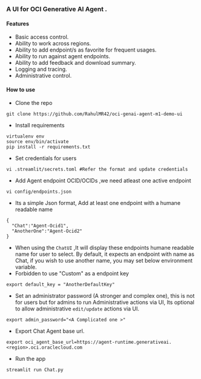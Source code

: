 ### A UI for OCI Generative AI Agent .

#### Features
- Basic access control.
- Ability to work across regions.
- Ability to add endpoint/s as favorite for frequent usages.
- Ability to run against agent endpoints.
- Ability to add feedback and download summary.
- Logging and tracing.
- Administrative control.

#### How to use 

- Clone the repo 
```shell
git clone https://github.com/RahulMR42/oci-genai-agent-m1-demo-ui
```
- Install requirements

```shell
virtualenv env
source env/bin/activate
pip install -r requirements.txt
```
- Set credentials for users
```shell
vi .streamlit/secrets.toml #Refer the format and update credentials 
```
- Add Agent endpoint OCID/OCIDs ,we need atleast one active endpoint
```shell
vi config/endpoints.json
```
- Its a simple Json format, Add at least one endpoint with a humane readable name 
```shell
{
  "Chat":"Agent-Ocid1",
  "AnotherOne":"Agent-Ocid2"
}
```
- When using the `ChatUI` ,It will display these endpoints humane readable name for user to select. By default, it expects an endpoint with name as Chat, if you wish to use another name, you may set below environment variable.
- Forbidden to use "Custom" as a endpoint key

```shell
export default_key = "AnotherDefaultKey"
```
- Set an administrator password (A stronger and complex one), this is not for users but for admins to run Administrative actions via UI, Its optional to allow administrative `edit/update` actions via UI.
```shell
export admin_password="<A Complicated one >"
```
- Export Chat Agent base url.
```shell
export oci_agent_base_url=https://agent-runtime.generativeai.<region>.oci.oraclecloud.com
```
- Run the app 
```shell
streamlit run Chat.py 
```







